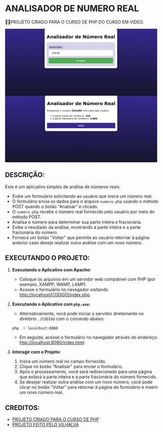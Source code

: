 # ANALISADOR DE NUMERO REAL
👨‍🏫PROJETO CRIADO PARA O CURSO DE PHP DO CURSO EM VIDEO.

<img src="./IMAGENS/FOTO_1.png" align="center" width="500"> <br>
<img src="./IMAGENS/FOTO_2.png" align="center" width="500"> <br>

## DESCRIÇÃO:
Este é um aplicativo simples de análise de números reais.

- Exibe um formulário solicitando ao usuário que insira um número real.
- O formulário envia os dados para o arquivo `numero.php` usando o método POST quando o botão "Analisar" é clicado.
- O `numero.php` recebe o número real fornecido pelo usuário por meio do método POST.
- Analisa o número para determinar sua parte inteira e fracionária.
- Exibe o resultado da análise, mostrando a parte inteira e a parte fracionária do número.
- Fornece um botão "Voltar" que permite ao usuário retornar à página anterior caso deseje realizar outra análise com um novo número.

## EXECUTANDO O PROJETO:
1. **Executando o Aplicativo com Apache:**
   - Coloque os arquivos em um servidor web compatível com PHP (por exemplo, XAMPP, WAMP, LAMP).
   - Acesse o formulário no navegador visitando [http://localhost/CODIGO/index.php](http://localhost/CODIGO/index.php).

2. **Executando o Aplicativo com `php.exe`:**
   - Alternativamente, você pode iniciar o servidor diretamente no diretório `./CODIGO` com o comando abaixo:
   ```bash
   php -S localhost:8080
   ```
   - Em seguida, acesse o formulário no navegador através do endereço: [http://localhost:8080/index.html](http://localhost:8080/index.html).

3. **Interagir com o Projeto:**
   1. Insira um número real no campo fornecido.
   2. Clique no botão "Analisar" para enviar o formulário.
   3. Após o processamento, você será redirecionado para uma página que exibirá a parte inteira e a parte fracionária do número fornecido.
   4. Se desejar realizar outra análise com um novo número, você pode clicar no botão "Voltar" para retornar à página de formulário e inserir um novo número real.

## CREDITOS:
- [PROJETO CRIADO PARA O CURSO DE PHP](https://github.com/VILHALVA/CURSO-DE-PHP)
- [PROJETO FEITO PELO VILHALVA](https://github.com/VILHALVA)






